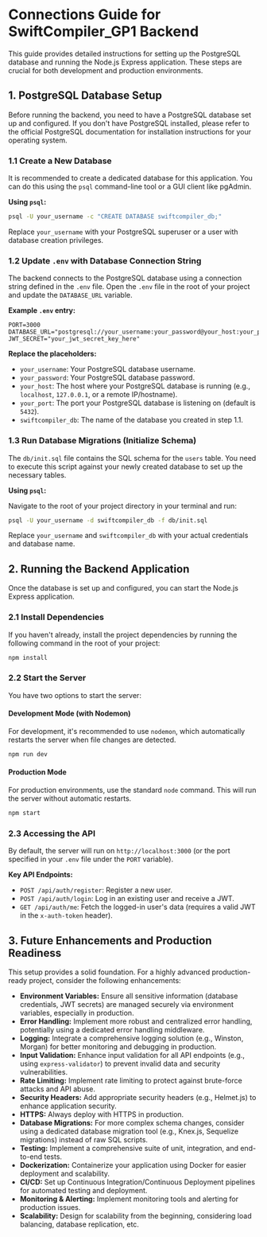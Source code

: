 # Connections Guide for SwiftCompiler_GP1 Backend

This guide provides detailed instructions for setting up the PostgreSQL database and running the Node.js Express application. These steps are crucial for both development and production environments.

## 1. PostgreSQL Database Setup

Before running the backend, you need to have a PostgreSQL database set up and configured. If you don't have PostgreSQL installed, please refer to the official PostgreSQL documentation for installation instructions for your operating system.

### 1.1 Create a New Database

It is recommended to create a dedicated database for this application. You can do this using the `psql` command-line tool or a GUI client like pgAdmin.

**Using `psql`:**

```bash
psql -U your_username -c "CREATE DATABASE swiftcompiler_db;"
```

Replace `your_username` with your PostgreSQL superuser or a user with database creation privileges.

### 1.2 Update `.env` with Database Connection String

The backend connects to the PostgreSQL database using a connection string defined in the `.env` file. Open the `.env` file in the root of your project and update the `DATABASE_URL` variable.

**Example `.env` entry:**

```
PORT=3000
DATABASE_URL="postgresql://your_username:your_password@your_host:your_port/swiftcompiler_db"
JWT_SECRET="your_jwt_secret_key_here"
```

**Replace the placeholders:**
- `your_username`: Your PostgreSQL database username.
- `your_password`: Your PostgreSQL database password.
- `your_host`: The host where your PostgreSQL database is running (e.g., `localhost`, `127.0.0.1`, or a remote IP/hostname).
- `your_port`: The port your PostgreSQL database is listening on (default is `5432`).
- `swiftcompiler_db`: The name of the database you created in step 1.1.

### 1.3 Run Database Migrations (Initialize Schema)

The `db/init.sql` file contains the SQL schema for the `users` table. You need to execute this script against your newly created database to set up the necessary tables.

**Using `psql`:**

Navigate to the root of your project directory in your terminal and run:

```bash
psql -U your_username -d swiftcompiler_db -f db/init.sql
```

Replace `your_username` and `swiftcompiler_db` with your actual credentials and database name.

## 2. Running the Backend Application

Once the database is set up and configured, you can start the Node.js Express application.

### 2.1 Install Dependencies

If you haven't already, install the project dependencies by running the following command in the root of your project:

```bash
npm install
```

### 2.2 Start the Server

You have two options to start the server:

#### Development Mode (with Nodemon)

For development, it's recommended to use `nodemon`, which automatically restarts the server when file changes are detected.

```bash
npm run dev
```

#### Production Mode

For production environments, use the standard `node` command. This will run the server without automatic restarts.

```bash
npm start
```

### 2.3 Accessing the API

By default, the server will run on `http://localhost:3000` (or the port specified in your `.env` file under the `PORT` variable).

**Key API Endpoints:**

- `POST /api/auth/register`: Register a new user.
- `POST /api/auth/login`: Log in an existing user and receive a JWT.
- `GET /api/auth/me`: Fetch the logged-in user's data (requires a valid JWT in the `x-auth-token` header).

## 3. Future Enhancements and Production Readiness

This setup provides a solid foundation. For a highly advanced production-ready project, consider the following enhancements:

- **Environment Variables:** Ensure all sensitive information (database credentials, JWT secrets) are managed securely via environment variables, especially in production.
- **Error Handling:** Implement more robust and centralized error handling, potentially using a dedicated error handling middleware.
- **Logging:** Integrate a comprehensive logging solution (e.g., Winston, Morgan) for better monitoring and debugging in production.
- **Input Validation:** Enhance input validation for all API endpoints (e.g., using `express-validator`) to prevent invalid data and security vulnerabilities.
- **Rate Limiting:** Implement rate limiting to protect against brute-force attacks and API abuse.
- **Security Headers:** Add appropriate security headers (e.g., Helmet.js) to enhance application security.
- **HTTPS:** Always deploy with HTTPS in production.
- **Database Migrations:** For more complex schema changes, consider using a dedicated database migration tool (e.g., Knex.js, Sequelize migrations) instead of raw SQL scripts.
- **Testing:** Implement a comprehensive suite of unit, integration, and end-to-end tests.
- **Dockerization:** Containerize your application using Docker for easier deployment and scalability.
- **CI/CD:** Set up Continuous Integration/Continuous Deployment pipelines for automated testing and deployment.
- **Monitoring & Alerting:** Implement monitoring tools and alerting for production issues.
- **Scalability:** Design for scalability from the beginning, considering load balancing, database replication, etc.

